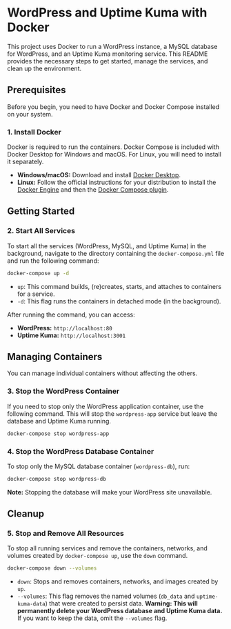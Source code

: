 # WordPress and Uptime Kuma with Docker

This project uses Docker to run a WordPress instance, a MySQL database for WordPress, and an Uptime Kuma monitoring service. This README provides the necessary steps to get started, manage the services, and clean up the environment.

## Prerequisites

Before you begin, you need to have Docker and Docker Compose installed on your system.

### 1. Install Docker

Docker is required to run the containers. Docker Compose is included with Docker Desktop for Windows and macOS. For Linux, you will need to install it separately.

* **Windows/macOS:** Download and install [Docker Desktop](https://www.docker.com/products/docker-desktop/).
* **Linux:** Follow the official instructions for your distribution to install the [Docker Engine](https://docs.docker.com/engine/install/) and then the [Docker Compose plugin](https://docs.docker.com/compose/install/).

## Getting Started

### 2. Start All Services

To start all the services (WordPress, MySQL, and Uptime Kuma) in the background, navigate to the directory containing the `docker-compose.yml` file and run the following command:

```bash
docker-compose up -d
````

  * `up`: This command builds, (re)creates, starts, and attaches to containers for a service.
  * `-d`: This flag runs the containers in detached mode (in the background).

After running the command, you can access:

  * **WordPress:** `http://localhost:80`
  * **Uptime Kuma:** `http://localhost:3001`

## Managing Containers

You can manage individual containers without affecting the others.

### 3\. Stop the WordPress Container

If you need to stop only the WordPress application container, use the following command. This will stop the `wordpress-app` service but leave the database and Uptime Kuma running.

```bash
docker-compose stop wordpress-app
```

### 4\. Stop the WordPress Database Container

To stop only the MySQL database container (`wordpress-db`), run:

```bash
docker-compose stop wordpress-db
```

**Note:** Stopping the database will make your WordPress site unavailable.

## Cleanup

### 5\. Stop and Remove All Resources

To stop all running services and remove the containers, networks, and volumes created by `docker-compose up`, use the `down` command.

```bash
docker-compose down --volumes
```

  * `down`: Stops and removes containers, networks, and images created by `up`.
  * `--volumes`: This flag removes the named volumes (`db_data` and `uptime-kuma-data`) that were created to persist data. **Warning: This will permanently delete your WordPress database and Uptime Kuma data.** If you want to keep the data, omit the `--volumes` flag.

<!-- end list -->
